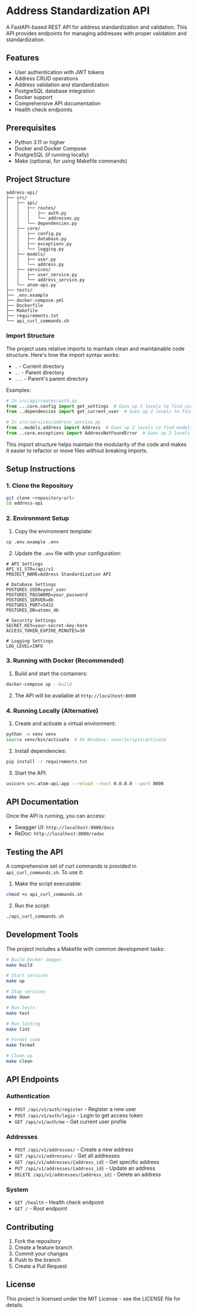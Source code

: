 # Address Standardization API

A FastAPI-based REST API for address standardization and validation. This API provides endpoints for managing addresses with proper validation and standardization.

## Features

- User authentication with JWT tokens
- Address CRUD operations
- Address validation and standardization
- PostgreSQL database integration
- Docker support
- Comprehensive API documentation
- Health check endpoints

## Prerequisites

- Python 3.11 or higher
- Docker and Docker Compose
- PostgreSQL (if running locally)
- Make (optional, for using Makefile commands)

## Project Structure

```
address-api/
├── src/
│   ├── api/
│   │   ├── routes/
│   │   │   ├── auth.py
│   │   │   └── addresses.py
│   │   └── dependencies.py
│   ├── core/
│   │   ├── config.py
│   │   ├── database.py
│   │   ├── exceptions.py
│   │   └── logging.py
│   ├── models/
│   │   ├── user.py
│   │   └── address.py
│   ├── services/
│   │   ├── user_service.py
│   │   └── address_service.py
│   └── atom-api.py
├── tests/
├── .env.example
├── docker-compose.yml
├── Dockerfile
├── Makefile
├── requirements.txt
└── api_curl_commands.sh
```

### Import Structure

The project uses relative imports to maintain clean and maintainable code structure. Here's how the import syntax works:

- `.` - Current directory
- `..` - Parent directory
- `...` - Parent's parent directory

Examples:
```python
# In src/api/routes/auth.py
from ...core.config import get_settings  # Goes up 3 levels to find core/config.py
from ..dependencies import get_current_user  # Goes up 2 levels to find dependencies.py

# In src/services/address_service.py
from ..models.address import Address  # Goes up 2 levels to find models/address.py
from ..core.exceptions import AddressNotFoundError  # Goes up 2 levels to find core/exceptions.py
```

This import structure helps maintain the modularity of the code and makes it easier to refactor or move files without breaking imports.

## Setup Instructions

### 1. Clone the Repository

```bash
git clone <repository-url>
cd address-api
```

### 2. Environment Setup

1. Copy the environment template:
```bash
cp .env.example .env
```

2. Update the `.env` file with your configuration:
```env
# API Settings
API_V1_STR=/api/v1
PROJECT_NAME=Address Standardization API

# Database Settings
POSTGRES_USER=your_user
POSTGRES_PASSWORD=your_password
POSTGRES_SERVER=db
POSTGRES_PORT=5432
POSTGRES_DB=atoms_db

# Security Settings
SECRET_KEY=your-secret-key-here
ACCESS_TOKEN_EXPIRE_MINUTES=30

# Logging Settings
LOG_LEVEL=INFO
```

### 3. Running with Docker (Recommended)

1. Build and start the containers:
```bash
docker-compose up --build
```

2. The API will be available at `http://localhost:8000`

### 4. Running Locally (Alternative)

1. Create and activate a virtual environment:
```bash
python -m venv venv
source venv/bin/activate  # On Windows: venv\Scripts\activate
```

2. Install dependencies:
```bash
pip install -r requirements.txt
```

3. Start the API:
```bash
uvicorn src.atom-api:app --reload --host 0.0.0.0 --port 8000
```

## API Documentation

Once the API is running, you can access:
- Swagger UI: `http://localhost:8000/docs`
- ReDoc: `http://localhost:8000/redoc`

## Testing the API

A comprehensive set of curl commands is provided in `api_curl_commands.sh`. To use it:

1. Make the script executable:
```bash
chmod +x api_curl_commands.sh
```

2. Run the script:
```bash
./api_curl_commands.sh
```

## Development Tools

The project includes a Makefile with common development tasks:

```bash
# Build Docker images
make build

# Start services
make up

# Stop services
make down

# Run tests
make test

# Run linting
make lint

# Format code
make format

# Clean up
make clean
```

## API Endpoints

### Authentication
- `POST /api/v1/auth/register` - Register a new user
- `POST /api/v1/auth/login` - Login to get access token
- `GET /api/v1/auth/me` - Get current user profile

### Addresses
- `POST /api/v1/addresses/` - Create a new address
- `GET /api/v1/addresses/` - Get all addresses
- `GET /api/v1/addresses/{address_id}` - Get specific address
- `PUT /api/v1/addresses/{address_id}` - Update an address
- `DELETE /api/v1/addresses/{address_id}` - Delete an address

### System
- `GET /health` - Health check endpoint
- `GET /` - Root endpoint

## Contributing

1. Fork the repository
2. Create a feature branch
3. Commit your changes
4. Push to the branch
5. Create a Pull Request

## License

This project is licensed under the MIT License - see the LICENSE file for details.